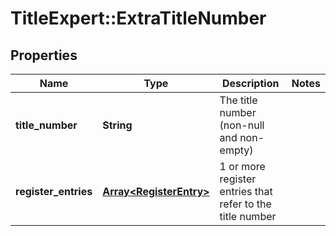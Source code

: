 # TitleExpert::ExtraTitleNumber

## Properties
Name | Type | Description | Notes
------------ | ------------- | ------------- | -------------
**title_number** | **String** | The title number (non-null and non-empty) | 
**register_entries** | [**Array&lt;RegisterEntry&gt;**](RegisterEntry.md) | 1 or more register entries that refer to the title number | 


